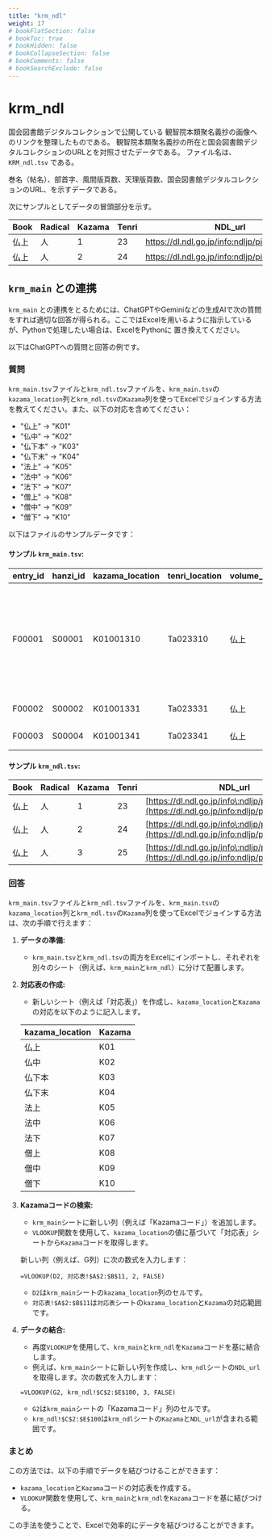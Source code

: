 ```yaml
---
title: "krm_ndl"
weight: 17
# bookFlatSection: false
# bookToc: true
# bookHidden: false
# bookCollapseSection: false
# bookComments: false
# bookSearchExclude: false
---
```

# krm_ndl

国会図書館デジタルコレクションで公開している
観智院本類聚名義抄の画像へのリンクを整理したものである。
観智院本類聚名義抄の所在と国会図書館デジタルコレクションのURLとを対照させたデータである。
ファイル名は、`KRM_ndl.tsv` である。


巻名（帖名）、部首字、風間版頁数、天理版頁数、国会図書館デジタルコレクションのURL、を示すデータである。

次にサンプルとしてデータの冒頭部分を示す。

| Book | Radical | Kazama | Tenri | NDL_url                                       |
|------|---------|--------|-------|-----------------------------------------------|
| 仏上   | 人       | 1      | 23    | https://dl.ndl.go.jp/info:ndljp/pid/2586891/6 |
| 仏上   | 人       | 2      | 24    | https://dl.ndl.go.jp/info:ndljp/pid/2586891/7 |


## `krm_main` との連携

`krm_main` との連携をとるためには、ChatGPTやGeminiなどの生成AIで次の質問をすれば適切な回答が得られる。ここではExcelを用いるように指示しているが、Pythonで処理したい場合は、ExcelをPythonに
置き換えてください。

以下はChatGPTへの質問と回答の例です。

### 質問

`krm_main.tsv`ファイルと`krm_ndl.tsv`ファイルを、`krm_main.tsv`の`kazama_location`列と`krm_ndl.tsv`の`Kazama`列を使ってExcelでジョインする方法を教えてください。また、以下の対応を含めてください：

* "仏上" → "K01"
* "仏中" → "K02"
* "仏下本" → "K03"
* "仏下末" → "K04"
* "法上" → "K05"
* "法中" → "K06"
* "法下" → "K07"
* "僧上" → "K08"
* "僧中" → "K09"
* "僧下" → "K10"

以下はファイルのサンプルデータです：

#### サンプル `krm_main.tsv`:

| entry\_id | hanzi\_id | kazama\_location | tenri\_location | volume\_name | radical\_name | volume\_radical\_index | hanzi\_entry | original\_entry | definition                         |
| --------- | --------- | ---------------- | --------------- | ------------ | ------------- | ---------------------- | ------------ | --------------- | ---------------------------------- |
| F00001    | S00001    | K01001310        | Ta023310        | 仏上           | 人             | v1#1                   | 人            | 〇               | 音仁（LV）「ニン」　ヒト（HL）　ワレ（LL）　サネ　マホル　ユク |
| F00002    | S00002    | K01001331        | Ta023331        | 仏上           | 人             | v1#1                   | 一／人          | 〇／〇             | ヒトリ（LH\_）                          |
| F00003    | S00004    | K01001341        | Ta023341        | 仏上           | 人             | v1#1                   | 二／人          | 〇／〇             | フタリ（HHL）                           |

#### サンプル `krm_ndl.tsv`:

| Book | Radical | Kazama | Tenri | NDL\_url                                                                                        |
| ---- | ------- | ------ | ----- | ----------------------------------------------------------------------------------------------- |
| 仏上   | 人       | 1      | 23    | [https://dl.ndl.go.jp/info\:ndljp/pid/2586891/6](https://dl.ndl.go.jp/info:ndljp/pid/2586891/6) |
| 仏上   | 人       | 2      | 24    | [https://dl.ndl.go.jp/info\:ndljp/pid/2586891/7](https://dl.ndl.go.jp/info:ndljp/pid/2586891/7) |
| 仏上   | 人       | 3      | 25    | [https://dl.ndl.go.jp/info\:ndljp/pid/2586891/7](https://dl.ndl.go.jp/info:ndljp/pid/2586891/7) |

### 回答

`krm_main.tsv`ファイルと`krm_ndl.tsv`ファイルを、`krm_main.tsv`の`kazama_location`列と`krm_ndl.tsv`の`Kazama`列を使ってExcelでジョインする方法は、次の手順で行えます：

1. **データの準備:**

   * `krm_main.tsv`と`krm_ndl.tsv`の両方をExcelにインポートし、それぞれを別々のシート（例えば、`krm_main`と`krm_ndl`）に分けて配置します。

2. **対応表の作成:**

   * 新しいシート（例えば「対応表」）を作成し、`kazama_location`と`Kazama`の対応を以下のように記入します。

   | kazama\_location | Kazama |
   | ---------------- | ------ |
   | 仏上               | K01    |
   | 仏中               | K02    |
   | 仏下本              | K03    |
   | 仏下末              | K04    |
   | 法上               | K05    |
   | 法中               | K06    |
   | 法下               | K07    |
   | 僧上               | K08    |
   | 僧中               | K09    |
   | 僧下               | K10    |

3. **Kazamaコードの検索:**

   * `krm_main`シートに新しい列（例えば「Kazamaコード」）を追加します。
   * `VLOOKUP`関数を使用して、`kazama_location`の値に基づいて「対応表」シートから`Kazama`コードを取得します。

   新しい列（例えば、G列）に次の数式を入力します：

   ```
   =VLOOKUP(D2, 対応表!$A$2:$B$11, 2, FALSE)
   ```

   * `D2`は`krm_main`シートの`kazama_location`列のセルです。
   * `対応表!$A$2:$B$11`は`対応表`シートの`kazama_location`と`Kazama`の対応範囲です。

4. **データの結合:**

   * 再度`VLOOKUP`を使用して、`krm_main`と`krm_ndl`を`Kazama`コードを基に結合します。
   * 例えば、`krm_main`シートに新しい列を作成し、`krm_ndl`シートの`NDL_url`を取得します。次の数式を入力します：

   ```
   =VLOOKUP(G2, krm_ndl!$C$2:$E$100, 3, FALSE)
   ```

   * `G2`は`krm_main`シートの「Kazamaコード」列のセルです。
   * `krm_ndl!$C$2:$E$100`は`krm_ndl`シートの`Kazama`と`NDL_url`が含まれる範囲です。

### まとめ

この方法では、以下の手順でデータを結びつけることができます：

* `kazama_location`と`Kazama`コードの対応表を作成する。
* `VLOOKUP`関数を使用して、`krm_main`と`krm_ndl`を`Kazama`コードを基に結びつける。

この手法を使うことで、Excelで効率的にデータを結びつけることができます。





